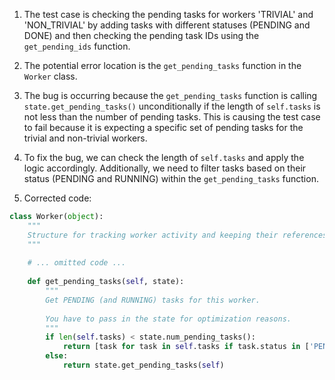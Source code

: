 1. The test case is checking the pending tasks for workers 'TRIVIAL' and 'NON_TRIVIAL' by adding tasks with different statuses (PENDING and DONE) and then checking the pending task IDs using the `get_pending_ids` function.

2. The potential error location is the `get_pending_tasks` function in the `Worker` class.

3. The bug is occurring because the `get_pending_tasks` function is calling `state.get_pending_tasks()` unconditionally if the length of `self.tasks` is not less than the number of pending tasks. This is causing the test case to fail because it is expecting a specific set of pending tasks for the trivial and non-trivial workers.

4. To fix the bug, we can check the length of `self.tasks` and apply the logic accordingly. Additionally, we need to filter tasks based on their status (PENDING and RUNNING) within the `get_pending_tasks` function.

5. Corrected code:
```python
class Worker(object):
    """
    Structure for tracking worker activity and keeping their references.
    """
    
    # ... omitted code ...
    
    def get_pending_tasks(self, state):
        """
        Get PENDING (and RUNNING) tasks for this worker.
        
        You have to pass in the state for optimization reasons.
        """
        if len(self.tasks) < state.num_pending_tasks():
            return [task for task in self.tasks if task.status in ['PENDING', 'RUNNING']]
        else:
            return state.get_pending_tasks(self)
```